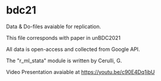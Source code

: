 # bdc21
Data &amp; Do-files avaiable for replication.

This file corresponds with paper in unBDC2021

All data is open-access and collected from Google API.

The "r_ml_stata" module is written by Cerulli, G.

Video Presentation avaiable at https://youtu.be/c90E4Dq1ibU
